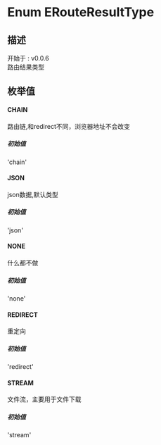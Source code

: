 # Enum ERouteResultType
## 描述
<font class="since">开始于 : v0.0.6</font>  
路由结果类型  
## 枚举值
#### CHAIN
路由链,和redirect不同，浏览器地址不会改变  
##### 初始值
'chain'  
#### JSON
json数据,默认类型  
##### 初始值
'json'  
#### NONE
什么都不做  
##### 初始值
'none'  
#### REDIRECT
重定向  
##### 初始值
'redirect'  
#### STREAM
文件流，主要用于文件下载  
##### 初始值
'stream'  
